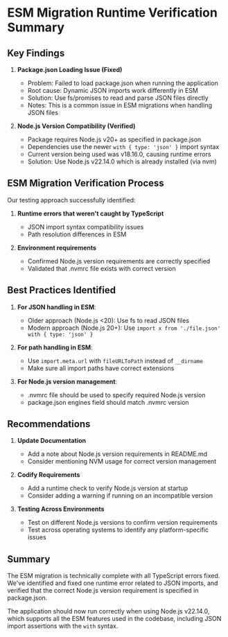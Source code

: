 # ESM Migration Runtime Verification Summary

## Key Findings

1. **Package.json Loading Issue (Fixed)**
   - Problem: Failed to load package.json when running the application
   - Root cause: Dynamic JSON imports work differently in ESM
   - Solution: Use fs/promises to read and parse JSON files directly
   - Notes: This is a common issue in ESM migrations when handling JSON files

2. **Node.js Version Compatibility (Verified)**
   - Package requires Node.js v20+ as specified in package.json
   - Dependencies use the newer `with { type: 'json' }` import syntax
   - Current version being used was v18.16.0, causing runtime errors
   - Solution: Use Node.js v22.14.0 which is already installed (via nvm)

## ESM Migration Verification Process

Our testing approach successfully identified:

1. **Runtime errors that weren't caught by TypeScript** 
   - JSON import syntax compatibility issues
   - Path resolution differences in ESM

2. **Environment requirements**
   - Confirmed Node.js version requirements are correctly specified
   - Validated that .nvmrc file exists with correct version

## Best Practices Identified

1. **For JSON handling in ESM**:
   - Older approach (Node.js <20): Use fs to read JSON files
   - Modern approach (Node.js 20+): Use `import x from './file.json' with { type: 'json' }`

2. **For path handling in ESM**:
   - Use `import.meta.url` with `fileURLToPath` instead of `__dirname`
   - Make sure all import paths have correct extensions

3. **For Node.js version management**:
   - .nvmrc file should be used to specify required Node.js version
   - package.json engines field should match .nvmrc version

## Recommendations

1. **Update Documentation**
   - Add a note about Node.js version requirements in README.md
   - Consider mentioning NVM usage for correct version management

2. **Codify Requirements**
   - Add a runtime check to verify Node.js version at startup
   - Consider adding a warning if running on an incompatible version

3. **Testing Across Environments**
   - Test on different Node.js versions to confirm version requirements
   - Test across operating systems to identify any platform-specific issues

## Summary

The ESM migration is technically complete with all TypeScript errors fixed. We've identified and fixed one runtime error related to JSON imports, and verified that the correct Node.js version requirement is specified in package.json.

The application should now run correctly when using Node.js v22.14.0, which supports all the ESM features used in the codebase, including JSON import assertions with the `with` syntax.
